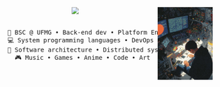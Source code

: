 <div align="center">
<img src="assets/image.jpg" width="25%" align="right" />
<img src="https://readme-typing-svg.demolab.com?font=Inconsolata&weight=500&size=50&duration=4000&pause=300&color=F76529FF&center=true&vCenter=true&multiline=true&repeat=false&random=false&width=1400&height=140&lines=Hi+,+I'm+Luis;a+Computer+Engineer+passionate+about+DevOps+and+%F0%9F%90%A7" width="70%" />
<br><br>
<pre>
    💼 BSC @ UFMG • Back-end dev • Platform Engineer
    💻 System programming languages • DevOps 
    📖 Software architecture • Distributed systems
    🎮 Music • Games • Anime • Code • Art
</pre>
<br><br>

<br><br><br>
    
</div>

